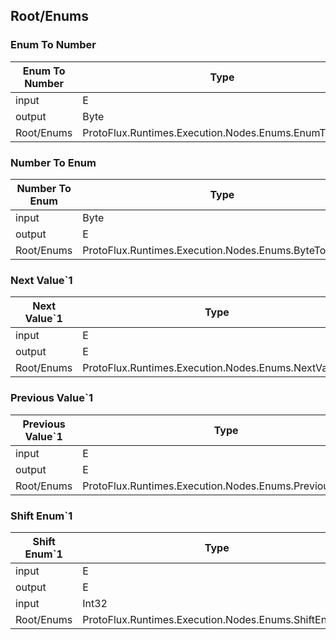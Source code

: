 <!-----------------------------------------------------------------------+
 ! This file has been generated using a script. Do not edit it manually. !
 ! Edit the individual node pages instead.                               !
 +----------------------------------------------------------------------->

## Root/Enums

### Enum To Number

<!-- ProtofluxNode:start -->
| Enum To Number | Type | Label |
| --- | ---- | ----- |
| input | E | Value |
| output | Byte | * |
| Root/Enums | ProtoFlux.Runtimes.Execution.Nodes.Enums.EnumToByte\`1 |  |
<!-- ProtofluxNode:end -->


### Number To Enum

<!-- ProtofluxNode:start -->
| Number To Enum | Type | Label |
| --- | ---- | ----- |
| input | Byte | Value |
| output | E | * |
| Root/Enums | ProtoFlux.Runtimes.Execution.Nodes.Enums.ByteToEnum\`1 |  |
<!-- ProtofluxNode:end -->


### Next Value\`1

<!-- ProtofluxNode:start -->
| Next Value\`1 | Type | Label |
| --- | ---- | ----- |
| input | E | Value |
| output | E | * |
| Root/Enums | ProtoFlux.Runtimes.Execution.Nodes.Enums.NextValue\`1 |  |
<!-- ProtofluxNode:end -->


### Previous Value\`1

<!-- ProtofluxNode:start -->
| Previous Value\`1 | Type | Label |
| --- | ---- | ----- |
| input | E | Value |
| output | E | * |
| Root/Enums | ProtoFlux.Runtimes.Execution.Nodes.Enums.PreviousValue\`1 |  |
<!-- ProtofluxNode:end -->


### Shift Enum\`1

<!-- ProtofluxNode:start -->
| Shift Enum\`1 | Type | Label |
| --- | ---- | ----- |
| input | E | Value |
| output | E | * |
| input | Int32 | Delta |
| Root/Enums | ProtoFlux.Runtimes.Execution.Nodes.Enums.ShiftEnum\`1 |  |
<!-- ProtofluxNode:end -->


